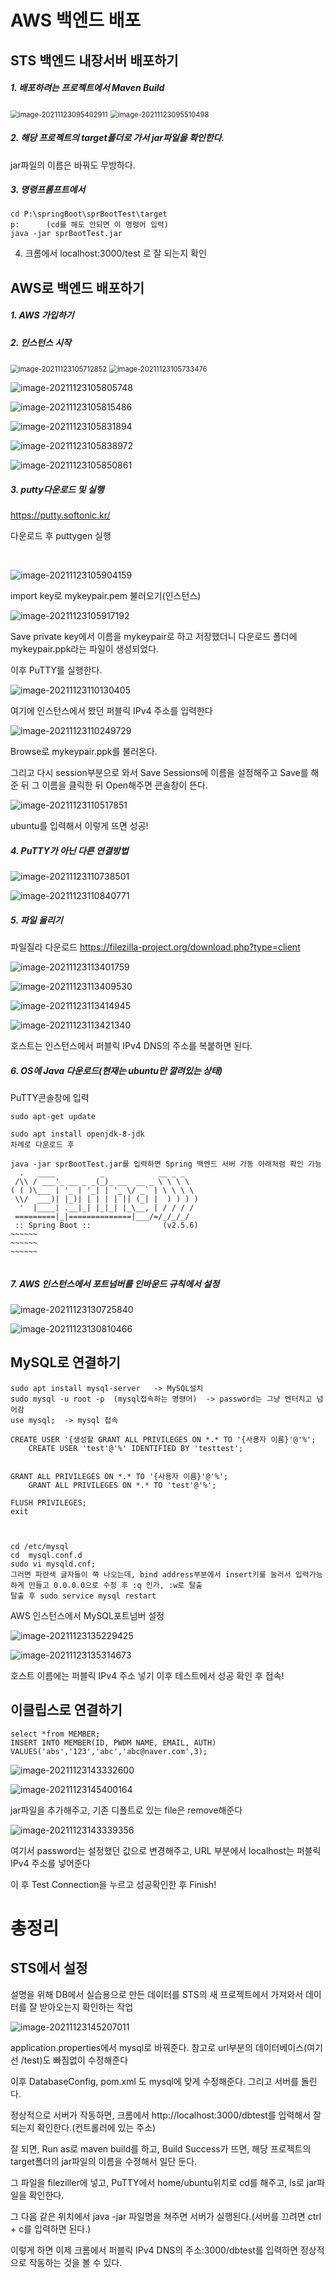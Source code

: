 # AWS 백엔드 배포 

## STS 백엔드 내장서버 배포하기 

##### 1. 배포하려는 프로젝트에서 Maven Build 

<img src="AWS.assets/image-20211123095402911.png" alt="image-20211123095402911" style="zoom:80%;" />



<img src="AWS.assets/image-20211123095510498.png" alt="image-20211123095510498" style="zoom:80%;" />



##### 2. 해당 프로젝트의 target폴더로 가서 jar파일을 확인한다. 

jar파일의 이름은 바꿔도 무방하다. 

##### 3. 명령프롬프트에서 

```
cd P:\springBoot\sprBootTest\target
p:		(cd를 해도 안되면 이 명령어 입력)
java -jar sprBootTest.jar		
```

4. 크롬에서 localhost:3000/test 로 잘 되는지 확인 





## AWS로 백엔드 배포하기 

##### 1. AWS 가입하기

##### 2. 인스턴스 시작

<img src="AWS.assets/image-20211123105712852.png" alt="image-20211123105712852" style="zoom:80%;" />





<img src="AWS.assets/image-20211123105733476.png" alt="image-20211123105733476" style="zoom:80%;" />





![image-20211123105805748](AWS.assets/image-20211123105805748.png)



![image-20211123105815486](AWS.assets/image-20211123105815486.png)



![image-20211123105831894](AWS.assets/image-20211123105831894.png)



![image-20211123105838972](AWS.assets/image-20211123105838972.png)

![image-20211123105850861](AWS.assets/image-20211123105850861.png)





##### 3. putty다운로드 및 실행

https://putty.softonic.kr/

다운로드 후 puttygen 실행 

​	

![image-20211123105904159](AWS.assets/image-20211123105904159.png)

import key로 mykeypair.pem 불러오기(인스턴스)

![image-20211123105917192](AWS.assets/image-20211123105917192.png)

Save private key에서 이름을 mykeypair로 하고 저장했더니 다운로드 폴더에 mykeypair.ppk라는 파일이 생성되었다. 

이후 PuTTY를 실행한다. 

![image-20211123110130405](AWS.assets/image-20211123110130405.png)

여기에 인스턴스에서 봤던 퍼블릭 IPv4 주소를 입력한다 

![image-20211123110249729](AWS.assets/image-20211123110249729.png)

Browse로 mykeypair.ppk를 불러온다. 

그리고 다시 session부분으로 와서 Save Sessions에 이름을 설정해주고 Save를 해준 뒤 그 이름을 클릭한 뒤 Open해주면 콘솔창이 뜬다. 

![image-20211123110517851](AWS.assets/image-20211123110517851.png)

ubuntu를 입력해서 이렇게 뜨면 성공! 



##### 4. PuTTY가 아닌 다른 연결방법

![image-20211123110738501](AWS.assets/image-20211123110738501.png)



![image-20211123110840771](AWS.assets/image-20211123110840771.png)



##### 5. 파일 올리기 

파일질라 다운로드 https://filezilla-project.org/download.php?type=client

![image-20211123113401759](AWS.assets/image-20211123113401759.png)



![image-20211123113409530](AWS.assets/image-20211123113409530.png)



![image-20211123113414945](AWS.assets/image-20211123113414945.png)



![image-20211123113421340](AWS.assets/image-20211123113421340.png)

호스트는 인스턴스에서 퍼블릭 IPv4 DNS의 주소를 복붙하면 된다. 



##### 6. OS에 Java 다운로드(현재는 ubuntu만 깔려있는 상태)

PuTTY콘솔창에 입력

```
sudo apt-get update

sudo apt install openjdk-8-jdk 
차례로 다운로드 후

java -jar sprBootTest.jar를 입력하면 Spring 백엔드 서버 가동 아래처럼 확인 가능 
  .   ____          _            __ _ _
 /\\ / ___'_ __ _ _(_)_ __  __ _ \ \ \ \
( ( )\___ | '_ | '_| | '_ \/ _` | \ \ \ \
 \\/  ___)| |_)| | | | | || (_| |  ) ) ) )
  '  |____| .__|_| |_|_| |_\__, | / / / /
 =========|_|==============|___/=/_/_/_/
 :: Spring Boot ::                (v2.5.6)			
~~~~~~
~~~~~~
~~~~~~


```



##### 7. AWS 인스턴스에서 포트넘버를 인바운드 규칙에서 설정 

![image-20211123130725840](AWS.assets/image-20211123130725840.png)



![image-20211123130810466](AWS.assets/image-20211123130810466.png)



## MySQL로 연결하기 

```
sudo apt install mysql-server	-> MySQL설치
sudo mysql -u root -p  (mysql접속하는 명령어)  -> password는 그냥 엔터치고 넘어감 
use mysql; 	-> mysql 접속

CREATE USER '{생성할 GRANT ALL PRIVILEGES ON *.* TO '{사용자 이름}'@'%';
	CREATE USER 'test'@'%' IDENTIFIED BY 'testtest';


GRANT ALL PRIVILEGES ON *.* TO '{사용자 이름}'@'%';
	GRANT ALL PRIVILEGES ON *.* TO 'test'@'%';

FLUSH PRIVILEGES;
exit 



cd /etc/mysql
cd  mysql.conf.d
sudo vi mysqld.cnf;
그러면 파란색 글자들이 쭉 나오는데, bind address부분에서 insert키를 눌러서 입력가능하게 만들고 0.0.0.0으로 수정 후 :q 인가, :w로 탈출
탈출 후 sudo service mysql restart

```



AWS 인스턴스에서 MySQL포트넘버 설정

![image-20211123135229425](AWS.assets/image-20211123135229425.png)



![image-20211123135314673](AWS.assets/image-20211123135314673.png)

호스트 이름에는 퍼블릭 IPv4 주소 넣기 이후 테스트에서 성공 확인 후 접속! 



## 이클립스로 연결하기 

```
select *from MEMBER;
INSERT INTO MEMBER(ID, PWDM NAME, EMAIL, AUTH)
VALUES('abs','123','abc','abc@naver.com',3);
```

![image-20211123143332600](AWS.assets/image-20211123143332600.png)



![image-20211123145400164](AWS.assets/image-20211123145400164.png)

jar파일을 추가해주고, 기존 디폴트로 있는 file은 remove해준다 



![image-20211123143339356](AWS.assets/image-20211123143339356.png)

여기서 password는 설정했던 값으로 변경해주고, URL 부분에서 localhost는 퍼블릭 IPv4 주소를 넣어준다 

이 후 Test Connection을 누르고 성공확인한 후 Finish! 



# 총정리

## STS에서 설정

설명을 위해 DB에서 실습용으로 만든 데이터를 STS의 새 프로젝트에서 가져와서 데이터를 잘 받아오는지 확인하는 작업

![image-20211123145207011](AWS.assets/image-20211123145207011.png)

application.properties에서 mysql로 바꿔준다. 참고로 url부분의 데이터베이스(여기선 /test)도 빠짐없이 수정해준다

이후 DatabaseConfig, pom.xml 도 mysql에 맞게 수정해준다. 그리고 서버를 돌린다. 

정상적으로 서버가 작동하면, 크롬에서 http://localhost:3000/dbtest를 입력해서 잘 되는지 확인한다.(컨트롤러에 있는 주소)

잘 되면, Run as로 maven build를 하고, Build Success가 뜨면, 해당 프로젝트의 target폴더의 jar파일의 이름을 수정해서 일단 둔다. 

그 파일을 fileziller에 넣고, PuTTY에서 home/ubuntu위치로 cd를 해주고, ls로 jar파일을 확인한다. 

그 다음 같은 위치에서 java -jar 파일명을 쳐주면 서버가 실행된다.(서버를 끄려면 ctrl + c를 입력하면 된다.) 

이렇게 하면 이제 크롬에서 퍼블릭 IPv4 DNS의 주소:3000/dbtest를 입력하면 정상적으로 작동하는 것을 볼 수 있다. 



